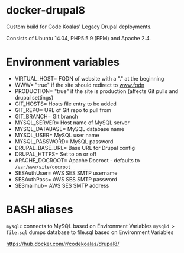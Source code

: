 # docker-drupal8

Custom build for Code Koalas' Legacy Drupal deployments.  

Consists of Ubuntu 14.04, PHP5.5.9 (FPM) and Apache 2.4.

# Environment variables
* VIRTUAL_HOST= FQDN of website with a "." at the beginning
* WWW= "true" if the site should redirect to www.fqdn
* PRODUCTION= "true" if the site is production (affects Git pulls and drupal settings)
* GIT_HOSTS= Hosts file entry to be added
* GIT_REPO= URL of Git repo to pull from
* GIT_BRANCH= Git branch
* MYSQL_SERVER= Host name of MySQL server
* MYSQL_DATABASE= MySQL database name
* MYSQL_USER= MySQL user name
* MYSQL_PASSWORD= MySQL password
* DRUPAL_BASE_URL= Base URL for Drupal config
* DRUPAL_HTTPS= Set to on or off
* APACHE_DOCROOT= Apache Docroot - defaults to `/var/www/site/docroot`
* SESAuthUser= AWS SES SMTP username
* SESAuthPass= AWS SES SMTP password
* SESmailhub= AWS SES SMTP address

# BASH aliases
`mysqlc` connects to MySQL based on Environment Variables
`mysqld > file.sql` dumps database to file.sql based on Environment Variables


https://hub.docker.com/r/codekoalas/drupal8/

